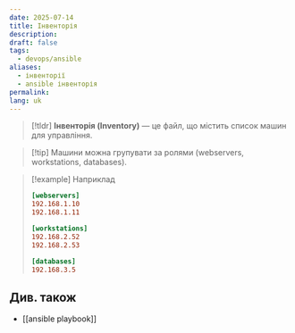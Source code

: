 ```yaml
---
date: 2025-07-14
title: Інвенторія
description: 
draft: false
tags:
  - devops/ansible
aliases:
  - інвенторії
  - ansible інвенторія
permalink: 
lang: uk
---
```


> [!tldr]
> **Інвенторія (Inventory)** — це файл, що містить список машин для управління.

> [!tip] Машини можна групувати за ролями (webservers, workstations, databases).

> [!example] Наприклад
> ```ini
> [webservers]
> 192.168.1.10
> 192.168.1.11
> 
> [workstations]
> 192.168.2.52
> 192.168.2.53
> 
> [databases]
> 192.168.3.5
> ```

## Див. також

- [[ansible playbook]]